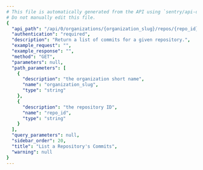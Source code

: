 ```yaml
---
# This file is automatically generated from the API using `sentry/api-docs/generator.py.`
# Do not manually edit this file.
{
  "api_path": "/api/0/organizations/{organization_slug}/repos/{repo_id}/commits/", 
  "authentication": "required", 
  "description": "Return a list of commits for a given repository.", 
  "example_request": "", 
  "example_response": "", 
  "method": "GET", 
  "parameters": null, 
  "path_parameters": [
    {
      "description": "the organization short name", 
      "name": "organization_slug", 
      "type": "string"
    }, 
    {
      "description": "the repository ID", 
      "name": "repo_id", 
      "type": "string"
    }
  ], 
  "query_parameters": null, 
  "sidebar_order": 20, 
  "title": "List a Repository's Commits", 
  "warning": null
}
---
```

